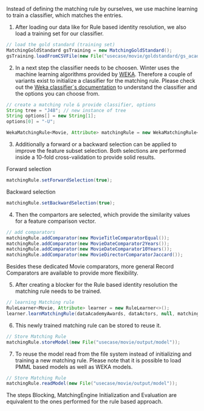 Instead of defining the matching rule by ourselves, we use machine learning to train a classifier, which matches the entries.


1.	After loading our data like for Rule based identity resolution, we also load a training set for our classifier.

```java
// load the gold standard (training set)
MatchingGoldStandard gsTraining = new MatchingGoldStandard();
gsTraining.loadFromCSVFile(new File("usecase/movie/goldstandard/gs_academy_awards_2_actors.csv"));
```

2.	In a next step the classifier needs to be choosen. Winter uses the machine learning algorithms provided by [WEKA](http://www.cs.waikato.ac.nz/ml/weka/index.html). Therefore a couple of variants exist to initialize a classifier for the matching rule. Please check out the [Weka classifier´s documentation](http://weka.sourceforge.net/doc.dev/weka/classifiers/Classifier.html) to understand the classifier and the options you can choose from.

```java
// create a matching rule & provide classifier, options
String tree = "J48"; // new instance of tree
String options[] = new String[1];
options[0] = "-U";

WekaMatchingRule<Movie, Attribute> matchingRule = new WekaMatchingRule<>(0.8, tree, options);
```

3.	Additionally a forward or a backward selection can be applied to improve the feature subset selection. Both selections are performed inside a 10-fold cross-validation to provide solid results.

Forward selection

```java
matchingRule.setForwardSelection(true);
```

Backward selection

```java
matchingRule.setBackwardSelection(true);
```


4.	Then the compartors are selected, which provide the similarity values for a feature comparison vector.

```java
// add comparators
matchingRule.addComparator(new MovieTitleComparatorEqual());
matchingRule.addComparator(new MovieDateComparator2Years());
matchingRule.addComparator(new MovieDateComparator10Years());
matchingRule.addComparator(new MovieDirectorComparatorJaccard());		
```

Besides these dedicated Movie comparators, more general Record Comparators are available to provide more flexibility.

5.	After creating a blocker for the Rule based identity resolution the matching rule needs to be trained.

```java
// learning Matching rule
RuleLearner<Movie, Attribute> learner = new RuleLearner<>();
learner.learnMatchingRule(dataAcademyAwards, dataActors, null, matchingRule, gsTraining);
```


6.	This newly trained matching rule can be stored to reuse it.

```java
// Store Matching Rule
matchingRule.storeModel(new File("usecase/movie/output/model"));
```


7.	To reuse the model read from the file system instead of initializing and training a new matching rule. Please note that it is possible to load PMML based models as well as WEKA models.

```java
// Store Matching Rule
matchingRule.readModel(new File("usecase/movie/output/model"));
```

The steps Blocking, MatchingEngine Initialization and Evaluation are equivalent to the ones performed for the rule based approach.